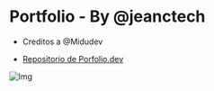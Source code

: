 # Portfolio - By @jeanctech

- Creditos a @Midudev

- [Repositorio de Porfolio.dev](https://github.com/midudev/porfolio.dev)

![Img]()
